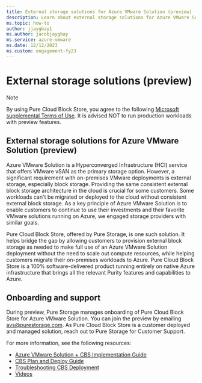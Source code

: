 ```yaml
---
title: External storage solutions for Azure VMware Solution (preview)
description: Learn about external storage solutions for Azure VMware Solution private cloud.
ms.topic: how-to
author: jjaygbay1
ms.author: jacobjaygbay
ms.service: azure-vmware
ms.date: 12/12/2023
ms.custom: engagement-fy23
---
```


# External storage solutions (preview)

> [!NOTE]
> By using Pure Cloud Block Store, you agree to the following [Microsoft supplemental Terms of Use](https://azure.microsoft.com/support/legal/preview-supplemental-terms/). It is advised NOT to run production workloads with preview features.

## External storage solutions for Azure VMware Solution (preview)

Azure VMware Solution is a Hyperconverged Infrastructure (HCI) service that offers VMware vSAN as the primary storage option. However, a significant requirement with on-premises VMware deployments is external storage, especially block storage. Providing the same consistent external block storage architecture in the cloud is crucial for some customers. Some workloads can't be migrated or deployed to the cloud without consistent external block storage. As a key principle of Azure VMware Solution is to enable customers to continue to use their investments and their favorite VMware solutions running on Azure, we engaged storage providers with similar goals.

Pure Cloud Block Store, offered by Pure Storage, is one such solution. It helps bridge the gap by allowing customers to provision external block storage as needed to make full use of an Azure VMware Solution deployment without the need to scale out compute resources, while helping customers migrate their on-premises workloads to Azure. Pure Cloud Block Store is a 100% software-delivered product running entirely on native Azure infrastructure that brings all the relevant Purity features and capabilities to Azure.

## Onboarding and support

During preview, Pure Storage manages onboarding of Pure Cloud Block Store for Azure VMware Solution. You can join the preview by emailing [avs@purestorage.com](mailto:avs@purestorage.com). As Pure Cloud Block Store is a customer deployed and managed solution, reach out to Pure Storage for Customer Support.

For more information, see the following resources:

- [Azure VMware Solution + CBS Implementation Guide](https://support.purestorage.com/bundle/m_cbs_for_azure/page/Pure_Cloud_Block_Store/topics/concept/c_azure_vmware_solution_and_cloud_block_store_implementation_g.html)
- [CBS Plan and Deploy Guide](https://support.purestorage.com/bundle/m_cbs_for_azure/page/Pure_Cloud_Block_Store/CBS_for_Azure_VMware_Solution/topic/t_Implementation_Guide_Plan_and_Deploy_Azure_VMware_Solution_and_Pure_CBS.html)
- [Troubleshooting CBS Deployment](https://support.purestorage.com/bundle/m_cbs_for_azure/page/Pure_Cloud_Block_Store/CBS_for_Azure_VMware_Solution/topic/t_CBS_for_Azure_VMware_Solution_Troubleshooting.html)
- [Videos](https://support.purestorage.com/bundle/m_videos_for_vmware_solutions/page/Videos_for_VMware_Solutions/topics/concept/c_azure_vmware_solution_avs_videos.html)
